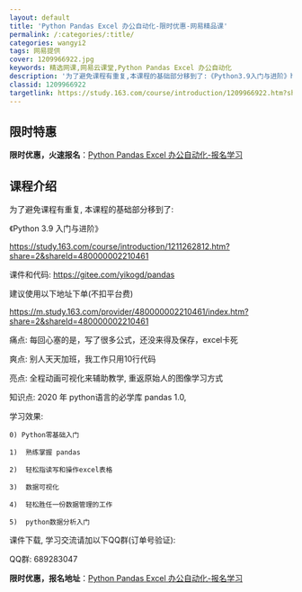 ```yaml
---
layout: default
title: 'Python Pandas Excel 办公自动化-限时优惠-网易精品课'
permalink: /:categories/:title/
categories: wangyi2
tags: 网易提供
cover: 1209966922.jpg
keywords: 精选网课,网易云课堂,Python Pandas Excel 办公自动化
description: '为了避免课程有重复,本课程的基础部分移到了:《Python3.9入门与进阶》https://study.163.com/'
classid: 1209966922
targetlink: https://study.163.com/course/introduction/1209966922.htm?share=1&shareId=1025206652&utm_campaign=share&utm_medium=iphoneShare&utm_source=&utm_u=1025206652
---
```


## 限时特惠

**限时优惠，火速报名**：[Python Pandas Excel 办公自动化-报名学习](https://study.163.com/course/introduction/1209966922.htm?share=1&shareId=1025206652&utm_campaign=share&utm_medium=iphoneShare&utm_source=&utm_u=1025206652)

## 课程介绍

为了避免课程有重复, 本课程的基础部分移到了:

《Python 3.9 入门与进阶》

https://study.163.com/course/introduction/1211262812.htm?share=2&shareId=480000002210461



课件和代码: https://gitee.com/yikogd/pandas



建议使用以下地址下单(不扣平台费)

https://m.study.163.com/provider/480000002210461/index.htm?share=2&shareId=480000002210461



痛点: 每回心塞的是，写了很多公式，还没来得及保存，excel卡死

爽点: 别人天天加班，我工作只用10行代码

亮点: 全程动画可视化来辅助教学, 重返原始人的图像学习方式

知识点: 2020 年 python语言的必学库 pandas 1.0, 

学习效果:  

    0) Python零基础入门

    1)  熟练掌握 pandas 

    2)  轻松指读写和操作excel表格

    3)  数据可视化

    4)  轻松胜任一份数据管理的工作

    5)  python数据分析入门

课件下载, 学习交流请加以下QQ群(订单号验证):

QQ群:  689283047

**限时优惠，报名地址**：[Python Pandas Excel 办公自动化-报名学习](https://study.163.com/course/introduction/1209966922.htm?share=1&shareId=1025206652&utm_campaign=share&utm_medium=iphoneShare&utm_source=&utm_u=1025206652)

